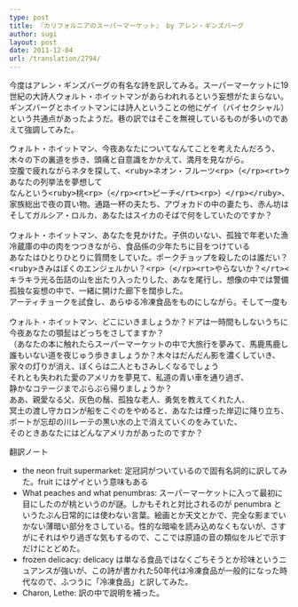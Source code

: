 ```yaml
---
type: post
title: 『カリフォルニアのスーパーマーケット』 by アレン・ギンズバーグ
author: sugi
layout: post
date: 2011-12-04
url: /translation/2794/
---
```

今度はアレン・ギンズバーグの有名な詩を訳してみる。スーパーマーケットに19世紀の大詩人ウォルト・ホイットマンがあらわれれるという妄想がたまらない。ギンズバーグとホイットマンには詩人ということの他にゲイ（バイセクシャル）という共通点があったようだ。巷の訳ではそこを無視しているものが多いのであえて強調してみた。

<pre>ウォルト・ホイットマン、今夜あなたについてなんてことを考えたんだろう、
木々の下の裏道を歩き、頭痛と自意識をかかえて、満月を見ながら。
空腹で疲れながらネタを探して、&lt;ruby>ネオン・フルーツ&lt;rp>（&lt;/rp>&lt;rt>ケバいおかま&lt;/rt>&lt;rp>）&lt;/rp>&lt;/ruby>・スーパーマーケットに入った
あなたの列挙法を夢想して
なんという&lt;ruby>桃&lt;rp>（&lt;/rp>&lt;rt>ピーチ&lt;/rt>&lt;rp>）&lt;/rp>&lt;/ruby>、なんという&lt;ruby>半影&lt;rp>（&lt;/rp>&lt;rt>ピナンブラ&lt;/rt>&lt;rp>）&lt;/rp>&lt;/ruby>だろう！
家族総出で夜の買い物。通路一杯の夫たち、アヴォカドの中の妻たち、赤ん坊はトマトの中
そしてガルシア・ロルカ、あなたはスイカのそばで何をしていたのですか？

ウォルト・ホイットマン、あなたを見かけた。子供のいない、孤独で年老いた漁色家。
冷蔵庫の中の肉をつつきながら、食品係の少年たちに目をつけている
あなたはひとりひとりに質問をしていた。ポークチョップを殺したのは誰だい？バナナいくら？
&lt;ruby>きみはぼくのエンジェルかい？&lt;rp>（&lt;/rp>&lt;rt>やらないか？&lt;/rt>&lt;rp>）&lt;/rp>&lt;/ruby>
キラキラ光る缶詰の山を出たり入ったりした、あなを尾行し、想像の中では警備員に尾行されて。
孤独な妄想の中で、一緒に開けた廊下を闊歩した。
アーティチョークを試食し、あらゆる冷凍食品をものにしながら。そして一度もレジを通らなかった

ウォルト・ホイットマン、どこにいきましょうか？ドアは一時間もしないうちに閉まります。
今夜あなたの顎髭はどっちをさしてますか？
（あなたの本に触れたらスーパーマーケットの中で大旅行を夢みて、馬鹿馬鹿しい気分だ）
誰もいない道を夜じゅう歩きましょうか？木々はだんだん影を濃くしていき、
家々の灯りが消え、ぼくらは二人ともさみしくなるでしょう
それとも失われた愛のアメリカを夢見て、私道の青い車を通り過ぎ、
静かなコテージまでぶらぶら帰りましょうか？
ああ、親愛なる父、灰色の鬚、孤独な老人、勇気を教えてくれた人、
冥土の渡し守カロンが船をこぐのをやめると、あなたは煙った岸辺に降り立ち、
ボートが忘却の川レーテの黒い水の上で消えていくのをみていた、
そのときあなたにはどんなアメリカがあったのですか？
</pre>

翻訳ノート

  * the neon fruit supermarket: 定冠詞がついているので固有名詞的に訳してみた。fruit にはゲイという意味もある
  * What peaches and what penumbras: スーパーマーケットに入って最初に目にしたのが桃というのが謎。しかもそれと対比されるのが penumbra というたぶん日常的には使わない言葉。絵画とか天文とかで、完全な影までいかない薄暗い部分をさしている。性的な暗喩を読み込めなくもないが、さすがにそれはやり過ぎな気もするので、ここでは原語の音の類似をルビで示すだけにとどめた。
  * frozen delicacy: delicacy は単なる食品ではなくごちそうとか珍味というニュアンスが強いが、この詩が書かれた50年代は冷凍食品が一般的になった時代なので、ふつうに「冷凍食品」と訳してみた。
  * Charon, Lethe: 訳の中で説明を補った。